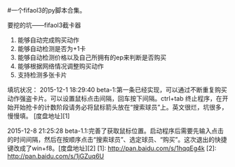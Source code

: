 #一个fifaol3的py脚本合集。
 
要挖的坑——fifaol3截卡器
 1. 能够自动完成购买动作
 2. 能够自动检测是否为+1卡
 3. 能够自动检测价格以及自己所拥有的ep来判断是否购买
 4. 能够根据网络情况调整购买动作
 5. 支持检测多张卡片

填坑状况：
2015-12-1 18:29:40
beta-1:第一条已经实现，可以通过不断重复购买动作强盗卡片。可以设置鼠标点击间隔，回车按下间隔。ctrl+tab
终止程序，在开始开始抢卡的计数阶段请务必将鼠标箭头放在“搜索球员”上。英文很烂，坑很多，慢慢填。
[度盘地址][1]

2015-12-8 21:25:28
beta-1.1:完善了获取鼠标位置。启动程序后需要先输入点击的时间间隔，然后在按顺序点击“搜索球员”、选定球员、“购买”。这次退出的快捷键改成了win+f8。[度盘地址][2]
  [1]: http://pan.baidu.com/s/1hqqEg4k
  [2]: http://pan.baidu.com/s/1jGZuq6U
